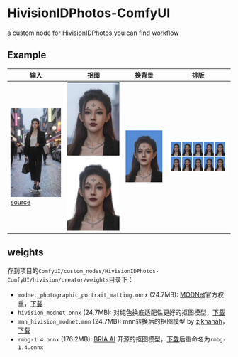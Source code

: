 # HivisionIDPhotos-ComfyUI
a custom node for [HivisionIDPhotos](https://github.com/Zeyi-Lin/HivisionIDPhotos),you can find [workflow](./doc/证件照_workflow.json)

## Example
| 输入 | 抠图 | 换背景 | 排版 |
| -- | -- | -- | -- |
| ![](./doc/demo.jpg) [source](https://www.liblib.art/imageinfo/b7cb6b18b2af4c37be8607b648b52979) | ![](./doc/ComfyUI_temp_movvp_00002_.png) ![](./doc/ComfyUI_temp_igzmq_00002_.png) | ![](./doc/ComfyUI_temp_byppo_00004_.png) | ![](./doc/ComfyUI_temp_jeppc_00005_.png) |

## weights
存到项目的`ComfyUI/custom_nodes/HivisionIDPhotos-ComfyUI/hivision/creator/weights`目录下：
- `modnet_photographic_portrait_matting.onnx` (24.7MB): [MODNet](https://github.com/ZHKKKe/MODNet)官方权重，[下载](https://github.com/Zeyi-Lin/HivisionIDPhotos/releases/download/pretrained-model/modnet_photographic_portrait_matting.onnx)
- `hivision_modnet.onnx` (24.7MB): 对纯色换底适配性更好的抠图模型，[下载](https://github.com/Zeyi-Lin/HivisionIDPhotos/releases/download/pretrained-model/hivision_modnet.onnx)
- `mnn_hivision_modnet.mnn` (24.7MB): mnn转换后的抠图模型 by [zjkhahah](https://github.com/zjkhahah)，[下载](https://github.com/Zeyi-Lin/HivisionIDPhotos/releases/download/pretrained-model/mnn_hivision_modnet.mnn)
- `rmbg-1.4.onnx` (176.2MB): [BRIA AI](https://huggingface.co/briaai/RMBG-1.4) 开源的抠图模型，[下载](https://huggingface.co/briaai/RMBG-1.4/resolve/main/model.pth?download=true)后重命名为`rmbg-1.4.onnx`

